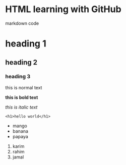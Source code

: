 <h1>HTML learning with GitHub</h1>

markdown code

# heading 1

## heading 2

### heading 3

this is normal text

**this is bold text**

_this is italic text_

```show html code
<h1>hello world</h1>
```

- mango
- banana
- papaya

1. karim
2. rahim
3. jamal
